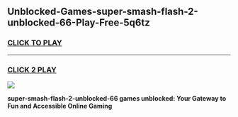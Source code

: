 
## Unblocked-Games-super-smash-flash-2-unblocked-66-Play-Free-5q6tz
<h3>
<a href="https://premium76.site?title=super-smash-flash-2-unblocked-66&ref=21A">CLICK TO PLAY</a></h3>
<hr>

<h3>
<a href="https://premium76.site?title=super-smash-flash-2-unblocked-66&ref=21A">CLICK 2 PLAY</a>
  
</h3>

<a href="https://premium76.site?title=super-smash-flash-2-unblocked-66&ref=21A"><img src="https://clearcache.store/games.png"></a>


**super-smash-flash-2-unblocked-66 games unblocked: Your Gateway to Fun and Accessible Online Gaming**
